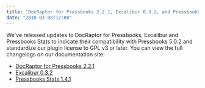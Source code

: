 ```yaml
---
title: "DocRaptor for Pressbooks 2.2.1, Excalibur 0.3.2, and Pressbooks Stats 1.4.1"
date: "2018-03-08T12:00"
---
```


We've released updates to DocRaptor for Pressbooks, Excalibur and Pressbooks Stats to
indicate their compatibility with Pressbooks 5.0.2 and standardize our plugin license to
GPL v3 or later. You can view the full changelogs on our documentation site:

- [DocRaptor for Pressbooks 2.2.1](/docs/changelog/pressbooks-docraptor/#2-2-1)
- [Excalibur 0.3.2](/docs/changelog/excalibur/#0-3-2)
- [Pressbooks Stats 1.4.1](/docs/changelog/pressbooks-stats/#1-4-1)
